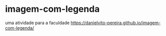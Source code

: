 # imagem-com-legenda
uma atividade para a faculdade 
https://danielvito-pereira.github.io/imagem-com-legenda/
